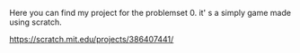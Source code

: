 Here you can find my project for the problemset 0.
it' s a simply game made using scratch.

https://scratch.mit.edu/projects/386407441/
